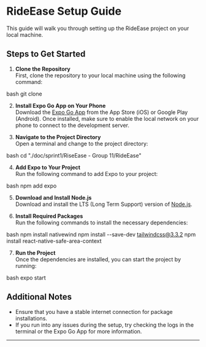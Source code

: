 # RideEase Setup Guide

This guide will walk you through setting up the RideEase project on your local machine.

## Steps to Get Started

1. **Clone the Repository**  
   First, clone the repository to your local machine using the following command:
   
bash
   git clone <repository-url>
   
2. **Install Expo Go App on Your Phone**  
   Download the [Expo Go App](https://expo.dev/client) from the App Store (iOS) or Google Play (Android). Once installed, make sure to enable the local network on your phone to connect to the development server.

3. **Navigate to the Project Directory**  
   Open a terminal and change to the project directory:
   
bash
   cd "./doc/sprint1/RiseEase - Group 11/RideEase"
   
4. **Add Expo to Your Project**  
   Run the following command to add Expo to your project:
   
bash
   npm add expo
   
5. **Download and Install Node.js**  
   Download and install the LTS (Long Term Support) version of [Node.js](https://nodejs.org/).

6. **Install Required Packages**  
   Run the following commands to install the necessary dependencies:
   
bash
   npm install nativewind
   npm install --save-dev tailwindcss@3.3.2
   npm install react-native-safe-area-context
   
7. **Run the Project**  
   Once the dependencies are installed, you can start the project by running:
   
bash
   expo start
   
## Additional Notes
- Ensure that you have a stable internet connection for package installations.
- If you run into any issues during the setup, try checking the logs in the terminal or the Expo Go App for more information.

---